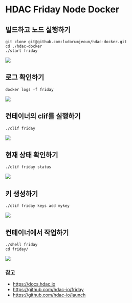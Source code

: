 # HDAC Friday Node Docker

## 빌드하고 노드 실행하기
```/bin/bash
git clone git@github.com:ludorumjeoun/hdac-docker.git
cd ./hdac-docker
./start friday
```
![](https://i.imgur.com/ceOqyJu.png)

## 로그 확인하기
```/bin/bash
docker logs -f friday
```
![](https://i.imgur.com/1xdjgO1.png)




## 컨테이너의 clif를 실행하기
```/bin/bash
./clif friday
```
![](https://i.imgur.com/hTwjw99.png)

## 현재 상태 확인하기
```/bin/bash
./clif friday status
```
![](https://i.imgur.com/G4itrg1.png)


## 키 생성하기
```/bin/bash
./clif friday keys add mykey
```
![](https://i.imgur.com/TKGrB4b.png)

## 컨테이너에서 작업하기

```/bin/bash
./shell friday
cd friday/
```
![](https://i.imgur.com/p3MP37e.png)


### 참고
- https://docs.hdac.io
- https://github.com/hdac-io/friday
- https://github.com/hdac-io/launch